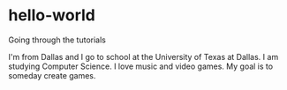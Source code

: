 # hello-world
Going through the tutorials

I'm from Dallas and I go to school at the University of Texas at Dallas. I am studying Computer Science.
I love music and video games. My goal is to someday create games.
